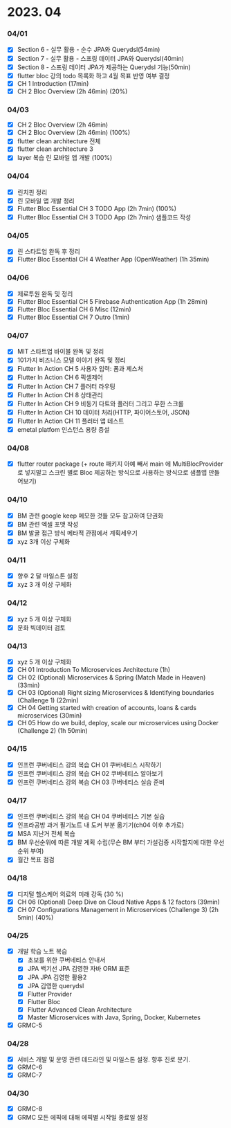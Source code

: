 # 2023. 04

### 04/01

* [x] Section 6 - 실무 활용 - 순수 JPA와 Querydsl(54min)
* [x] Section 7 - 실무 활용 - 스프링 데이터 JPA와 Querydsl(40min)
* [x] Section 8 - 스프링 데이터 JPA가 제공하는 Querydsl 기능(50min)
* [x] flutter bloc 강의 todo 목록화 하고 4월 목표 반영 여부 결정
* [x] CH 1 Introduction (17min)
* [x] CH 2 Bloc Overview (2h 46min) (20%)

### 04/03

* [x] CH 2 Bloc Overview (2h 46min)
* [x] CH 2 Bloc Overview (2h 46min) (100%)
* [x] flutter clean architecture 전체
* [x] flutter clean architecture 3
* [x] layer 복습 린 모바일 앱 개발 (100%)

### 04/04

* [x] 린치핀 정리
* [x] 린 모바일 앱 개발 정리
* [x] Flutter Bloc Essential CH 3 TODO App (2h 7min) (100%)
* [x] Flutter Bloc Essential CH 3 TODO App (2h 7min) 샘플코드 작성

### 04/05

* [x] 린 스타트업 완독 후 정리
* [x] Flutter Bloc Essential CH 4 Weather App (OpenWeather) (1h 35min)

### 04/06

* [x] 제로투원 완독 및 정리
* [x] Flutter Bloc Essential CH 5 Firebase Authentication App (1h 28min)
* [x] Flutter Bloc Essential CH 6 Misc (12min)
* [x] Flutter Bloc Essential CH 7 Outro (1min)

### 04/07

* [x] MIT 스타트업 바이블 완독 및 정리
* [x] 101가지 비즈니스 모델 이야기 완독 및 정리
* [x] Flutter In Action CH 5 사용자 입력: 폼과 제스처
* [x] Flutter In Action CH 6 픽셀제어
* [x] Flutter In Action CH 7 플러터 라우팅
* [x] Flutter In Action CH 8 상태관리
* [x] Flutter In Action CH 9 비동기 다트와 플러터 그리고 무한 스크롤
* [x] Flutter In Action CH 10 데이터 처리(HTTP, 파이어스토어, JSON)
* [x] Flutter In Action CH 11 플러터 앱 테스트
* [x] emetal platfom 인스턴스 용량 증설

### 04/08

* [x] flutter router package (+ route 패키지 아예 빼서 main 에 MultiBlocProvider 로 넣지말고 스크린 별로 Bloc 제공하는 방식으로 사용하는 방식으로 샘플앱 만들어보기)

### 04/10

* [x] BM 관련 google keep 메모한 것들 모두 참고하여 단권화
* [x] BM 관련 엑셀 포맷 작성
* [x] BM 발굴 접근 방식 메타적 관점에서 계획세우기
* [x] xyz 3개 이상 구체화

### 04/11

* [x] 향후 2 달 마일스톤 설정
* [x] xyz 3 개 이상 구체화

### 04/12

* [x] xyz 5 개 이상 구체화
* [x] 문화 빅데이터 검토

### 04/13

* [x] xyz 5 개 이상 구체화
* [x] CH 01 Introduction To Microservices Architecture (1h)
* [x] CH 02 (Optional) Microservices & Spring (Match Made in Heaven) (33min)
* [x] CH 03 (Optional) Right sizing Microservices & Identifying boundaries (Challenge 1) (22min)
* [x] CH 04 Getting started with creation of accounts, loans & cards microservices (30min)
* [x] CH 05 How do we build, deploy, scale our microservices using Docker (Challenge 2) (1h 50min)

### 04/15

* [x] 인프런 쿠버네티스 강의 복습 CH 01 쿠버네티스 시작하기
* [x] 인프런 쿠버네티스 강의 복습 CH 02 쿠버네티스 알아보기
* [x] 인프런 쿠버네티스 강의 복습 CH 03 쿠버네티스 실습 준비

### 04/17

* [x] 인프런 쿠버네티스 강의 복습 CH 04 쿠버네티스 기본 실습
* [x] 인프라공방 과거 필기노트 내 도커 부분 옮기기(ch04 이후 추가로)
* [x] MSA 지난거 전체 복습
* [x] BM 우선순위에 따른 개발 계획 수립(무슨 BM 부터 가설검증 시작할지에 대한 우선순위 부여)
* [x] 월간 목표 점검

### 04/18

* [x] 디지털 헬스케어 의료의 미래 강독 (30 %)
* [x] CH 06 (Optional) Deep Dive on Cloud Native Apps & 12 factors (39min)
* [x] CH 07 Configurations Management in Microservices (Challenge 3) (2h 5min) (40%)

### 04/25

* [x] 개발 학습 노트 복습
  * [x] 초보를 위한 쿠버네티스 안내서
  * [x] JPA 백기선 JPA 김영한 자바 ORM 표준
  * [x] JPA JPA 김영한 활용2
  * [x] JPA 김영한 querydsl
  * [x] Flutter Provider
  * [x] Flutter Bloc
  * [x] Flutter Advanced Clean Architecture
  * [x] Master Microservices with Java, Spring, Docker, Kubernetes
* [x] GRMC-5

### 04/28

* [x] 서비스 개발 및 운영 관련 데드라인 및 마일스톤 설정. 향후 진로 분기.
* [x] GRMC-6
* [x] GRMC-7

### 04/30

* [x] GRMC-8
* [x] GRMC 모든 에픽에 대해 에픽별 시작일 종료일 설정
